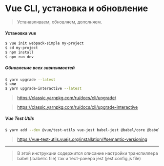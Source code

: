 # Vue CLI, установка и обновление

> Устанавливаем, обновляем, дополняем.

#### Установка vue
```sh
$ vue init webpack-simple my-project
$ cd my-project
$ npm install
$ npm run dev
```

##### Обновление всех зависимостей
```sh
$ yarn upgrade --latest
$ или
$ yarn upgrade-interactive --latest
```
> https://classic.yarnpkg.com/ru/docs/cli/upgrade/

> https://classic.yarnpkg.com/ru/docs/cli/upgrade-interactive


##### Vue Test Utils
```sh
$ yarn add --dev @vue/test-utils vue-jest babel-jest @babel/core @babel/preset-env babel-core@^7.0.0-bridge.0
```
> https://vue-test-utils.vuejs.org/installation/#semantic-versioning
***
> В этой инструкции содержится описание настройки транспиллера babel (.babelrc file) так и тест-ранера jest (jest.config.js file)


